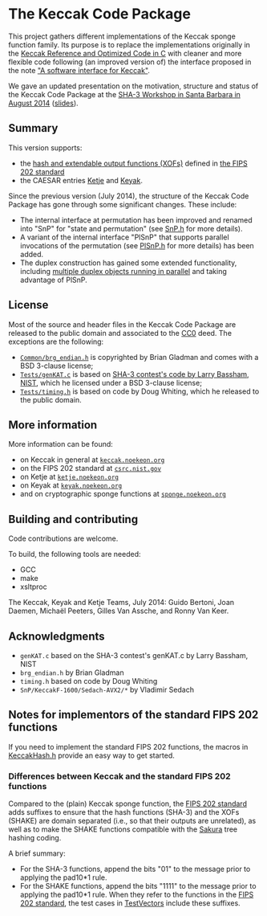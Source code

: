 # The Keccak Code Package

This project gathers different implementations of the Keccak sponge function
family. Its purpose is to replace the implementations originally in the
[Keccak Reference and Optimized Code in C][keccakrefoptc] with cleaner and more
flexible code following (an improved version of) the interface proposed in the
note ["A software interface for Keccak"][keccakinterface].

We gave an updated presentation on the motivation, structure and status of the Keccak Code Package at the [SHA-3 Workshop in Santa Barbara in August 2014][SHA3workshop2014] ([slides][KCPslides]).

[keccakrefoptc]: http://keccak.noekeon.org/KeccakReferenceAndOptimized-3.2.zip
[keccakinterface]: http://keccak.noekeon.org/NoteSoftwareInterface.pdf
[SHA3workshop2014]: http://csrc.nist.gov/groups/ST/hash/sha-3/Aug2014/index.html
[KCPslides]: http://csrc.nist.gov/groups/ST/hash/sha-3/Aug2014/documents/vanassche_keccak_code.pdf

## Summary

This version supports:

* the [hash and extendable output functions (XOFs)][keccakhashh] defined in [the FIPS 202
  standard][fips202_standard]
* the CAESAR entries [Ketje][caesar_ketje] and [Keyak][caesar_keyak].

[fips202_standard]: http://nvlpubs.nist.gov/nistpubs/FIPS/NIST.FIPS.202.pdf "FIPS 202 standard"
[caesar_ketje]: http://ketje.noekeon.org/
[caesar_keyak]: http://keyak.noekeon.org/

Since the previous version (July 2014), the structure of the Keccak Code Package
has gone through some significant changes. These include:

* The internal interface at permutation has been improved and renamed
  into "SnP" for "state and permutation" (see [SnP.h](SnP/SnP.h)
  for more details).
* A variant of the internal interface "PlSnP" that supports parallel
  invocations of the permutation (see [PlSnP.h](PlSnP/PlSnP.h)
  for more details) has been added.
* The duplex construction has gained some extended functionality, including
  [multiple duplex objects running in parallel](Constructions/KeccakParallelDuplex.c)
  and taking advantage of PlSnP.

## License

Most of the source and header files in the Keccak Code Package are released to the public domain and associated to the [CC0](http://creativecommons.org/publicdomain/zero/1.0/) deed. The exceptions are the following:

* [`Common/brg_endian.h`](Common/brg_endian.h) is copyrighted by Brian Gladman and comes with a BSD 3-clause license;
* [`Tests/genKAT.c`](Tests/genKAT.c) is based on [SHA-3 contest's code by Larry Bassham, NIST](http://csrc.nist.gov/groups/ST/hash/sha-3/documents/KAT1.zip), which he licensed under a BSD 3-clause license;
* [`Tests/timing.h`](Tests/timing.h) is based on code by Doug Whiting, which he released to the public domain.

## More information

More information can be found:

* on Keccak in general at [`keccak.noekeon.org`](http://keccak.noekeon.org/)
* on the FIPS 202 standard at [`csrc.nist.gov`](http://csrc.nist.gov/groups/ST/hash/sha-3/fips202_standard_2015.html)
* on Ketje at [`ketje.noekeon.org`](http://ketje.noekeon.org/)
* on Keyak at [`keyak.noekeon.org`](http://keyak.noekeon.org/)
* and on cryptographic sponge functions at [`sponge.noekeon.org`](http://sponge.noekeon.org/)

## Building and contributing

Code contributions are welcome.

To build, the following tools are needed:

* GCC
* make
* xsltproc

The Keccak, Keyak and Ketje Teams, July 2014: Guido Bertoni, Joan Daemen,
Michaël Peeters, Gilles Van Assche, and Ronny Van Keer.

## Acknowledgments

- `genKAT.c` based on the SHA-3 contest's genKAT.c by Larry Bassham, NIST
- `brg_endian.h` by Brian Gladman
- `timing.h` based on code by Doug Whiting
- `SnP/KeccakF-1600/Sedach-AVX2/*` by Vladimir Sedach

## Notes for implementors of the standard FIPS 202 functions

If you need to implement the standard FIPS 202 functions, the macros in
[KeccakHash.h][keccakhashh] provide an easy way to get started.

[keccakhashh]: Modes/KeccakHash.h

### Differences between Keccak and the standard FIPS 202 functions

Compared to the (plain) Keccak sponge function, the [FIPS 202 standard][fips202_standard] adds suffixes to ensure that the hash functions (SHA-3) and the XOFs (SHAKE) are domain separated (i.e., so that their outputs are unrelated), as well as to make the SHAKE functions compatible with the [Sakura][sakura] tree hashing coding.

[sakura]: http://keccak.noekeon.org/Sakura.pdf "Sakura: a flexible coding for tree hashing"

A brief summary:
  - For the SHA-3 functions, append the bits "01" to the message prior to
    applying the pad10*1 rule.
  - For the SHAKE functions, append the bits "1111" to the message prior to
    applying the pad10*1 rule.
When they refer to the functions in the [FIPS 202 standard][fips202_standard], the test cases in [TestVectors](TestVectors) include these suffixes.
